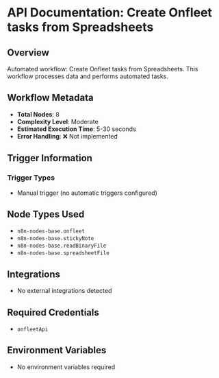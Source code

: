 # API Documentation: Create Onfleet tasks from Spreadsheets

## Overview
Automated workflow: Create Onfleet tasks from Spreadsheets. This workflow processes data and performs automated tasks.

## Workflow Metadata
- **Total Nodes**: 8
- **Complexity Level**: Moderate
- **Estimated Execution Time**: 5-30 seconds
- **Error Handling**: ❌ Not implemented

## Trigger Information
### Trigger Types
- Manual trigger (no automatic triggers configured)

## Node Types Used
- `n8n-nodes-base.onfleet`
- `n8n-nodes-base.stickyNote`
- `n8n-nodes-base.readBinaryFile`
- `n8n-nodes-base.spreadsheetFile`

## Integrations
- No external integrations detected

## Required Credentials
- `onfleetApi`

## Environment Variables
- No environment variables required
